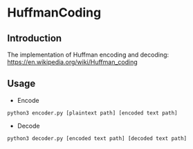 # HuffmanCoding

Introduction
------------
The implementation of Huffman encoding and decoding:
https://en.wikipedia.org/wiki/Huffman_coding

Usage 
-------------
* Encode
```
python3 encoder.py [plaintext path] [encoded text path]
```
* Decode
```
python3 decoder.py [encoded text path] [decoded text path]
```
